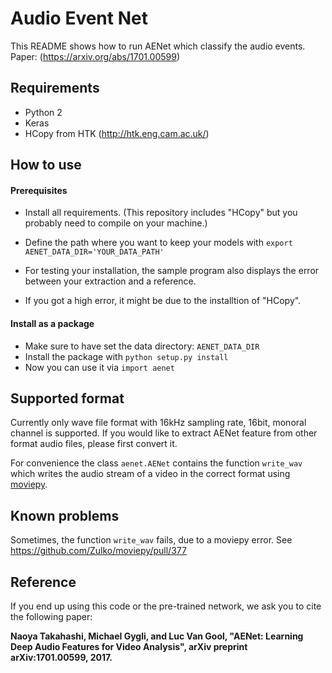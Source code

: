 # Audio Event Net #

This README shows how to run AENet which classify the audio events.
Paper: (https://arxiv.org/abs/1701.00599)

## Requirements ##

* Python 2
* Keras
* HCopy from HTK (http://htk.eng.cam.ac.uk/)

## How to use ##

#### Prerequisites ####
* Install all requirements. (This repository includes "HCopy" but you probably need to compile on your machine.)
* Define the path where you want to keep your models with
 ``export AENET_DATA_DIR='YOUR_DATA_PATH'``

* For testing your installation, the sample program also displays the error between your extraction and a reference.
* If you got a high error, it might be due to the installtion of "HCopy".

#### Install as a package ####
* Make sure to have set the data directory: ``AENET_DATA_DIR``
* Install the package with ``python setup.py install``
* Now you can use it via ``import aenet``

## Supported format ##
Currently only wave file format with 16kHz sampling rate, 16bit, monoral channel is supported.
If you would like to extract AENet feature from other format audio files, please first convert it.

For convenience the class ``aenet.AENet`` contains the function ``write_wav`` which writes the audio stream of a video
in the correct format using [moviepy](http://zulko.github.io/moviepy/).

## Known problems ##
Sometimes, the function ``write_wav`` fails, due to a moviepy error. See https://github.com/Zulko/moviepy/pull/377

## Reference ##
If you end up using this code or the pre-trained network, we ask you to cite the following paper:

**Naoya Takahashi, Michael Gygli, and Luc Van Gool, "AENet: Learning Deep Audio Features for Video Analysis", arXiv preprint arXiv:1701.00599, 2017.**
